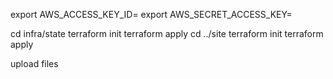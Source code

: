 export AWS_ACCESS_KEY_ID=
export AWS_SECRET_ACCESS_KEY=

cd infra/state
terraform init
terraform apply
cd ../site
terraform init
terraform apply

upload files